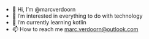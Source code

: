 - 👋 Hi, I’m @marcverdoorn
- 👀 I’m interested in everything to do with technology
- 🌱 I’m currently learning kotlin
- 📫 How to reach me marc.verdoorn@outlook.com

<!---
marcverdoorn/marcverdoorn is a ✨ special ✨ repository because its `README.md` (this file) appears on your GitHub profile.
You can click the Preview link to take a look at your changes.
--->

